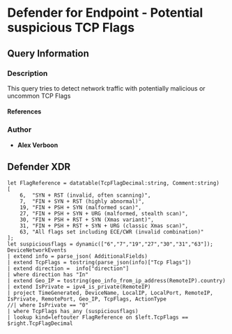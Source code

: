 # Defender for Endpoint - Potential suspicious TCP Flags

## Query Information

### Description

This query tries to detect network traffic with potentially malicious or uncommon TCP Flags

#### References

### Author

- **Alex Verboon**

## Defender XDR

```kql
let FlagReference = datatable(TcpFlagDecimal:string, Comment:string)
[
    6,  "SYN + RST (invalid, often scanning)",
    7,  "FIN + SYN + RST (highly abnormal)",
    19, "FIN + PSH + SYN (malformed scan)",
    27, "FIN + PSH + SYN + URG (malformed, stealth scan)",
    30, "FIN + PSH + RST + SYN (Xmas variant)",
    31, "FIN + PSH + RST + SYN + URG (classic Xmas scan)",
    63, "All flags set including ECE/CWR (invalid combination)"
];
let suspiciousflags = dynamic(["6","7","19","27","30","31","63"]);
DeviceNetworkEvents
| extend info = parse_json( AdditionalFields)
| extend TcpFlags = tostring(parse_json(info)["Tcp Flags"])
| extend direction =  info["direction"]
| where direction has "In"
| extend Geo_IP = tostring(geo_info_from_ip_address(RemoteIP).country)
| extend IsPrivate = ipv4_is_private(RemoteIP)
| project TimeGenerated, DeviceName, LocalIP, LocalPort, RemoteIP, IsPrivate, RemotePort, Geo_IP, TcpFlags, ActionType
//| where IsPrivate == "0"
| where TcpFlags has_any (suspiciousflags)
| lookup kind=leftouter FlagReference on $left.TcpFlags == $right.TcpFlagDecimal

```
